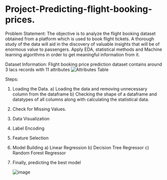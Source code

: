# Project-Predicting-flight-booking-prices.

Problem Statement:
The objective is to analyze the flight booking dataset obtained from a platform which is used to book flight tickets. A thorough study of the data will aid in the discovery of valuable insights that will be of enormous value to passengers. Apply EDA, statistical methods and Machine learning algorithms in order to get meaningful information from it.

Dataset Information:
Flight booking price prediction dataset contains around 3 lacs records with 11 attributes
![Attributes Table](https://github.com/DrPoojaAbhijith/Project-Predicting-flight-booking-prices./assets/160575120/78cf6581-c540-4bd3-a705-e0bb59e1c119)

Steps:
1) Loading the Data.
  a) Loading the data and removing unnecessary column from the dataframe
  b) Checking the shape of a dataframe and datatypes of all columns along with calculating the statistical data.
2) Check for Missing Values.
3) Data Visualization
4) Label Encoding
5) Feature Selection
6) Model Building
   a) Linear Regression
   b) Decision Tree Regressor
   c) Random Forest Regressor
7) Finally, predicting the best model

   ![image](https://github.com/DrPoojaAbhijith/Project-Predicting-flight-booking-prices./assets/160575120/c379d952-e5dd-4dde-bc58-b7e843120624)

